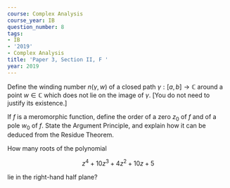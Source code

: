 ```yaml
---
course: Complex Analysis
course_year: IB
question_number: 8
tags:
- IB
- '2019'
- Complex Analysis
title: 'Paper 3, Section II, F '
year: 2019
---
```




Define the winding number $n(\gamma, w)$ of a closed path $\gamma:[a, b] \rightarrow \mathbb{C}$ around a point $w \in \mathbb{C}$ which does not lie on the image of $\gamma$. [You do not need to justify its existence.]

If $f$ is a meromorphic function, define the order of a zero $z_{0}$ of $f$ and of a pole $w_{0}$ of $f$. State the Argument Principle, and explain how it can be deduced from the Residue Theorem.

How many roots of the polynomial

$$z^{4}+10 z^{3}+4 z^{2}+10 z+5$$

lie in the right-hand half plane?